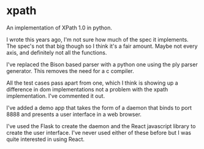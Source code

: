 xpath
=====

An implementation of XPath 1.0 in python.

I wrote this years ago, I'm not sure how much of the spec it implements. The spec's not that big though so I think it's a fair amount. Maybe not every axis, and definitely not all the functions.

I've replaced the Bison based parser with a python one using the ply parser generator. This removes the need for a c compiler.

All the test cases pass apart from one, which I think is showing up a difference in dom implementations not a problem with the xpath implementation. I've commented it out.

I've added a demo app that takes the form of a daemon that binds to port 8888 and presents a user interface in a web browser.

I've used the Flask to create the daemon and the React javascript library to create the user interface. I've never used either of these before but I was quite interested in using React.
